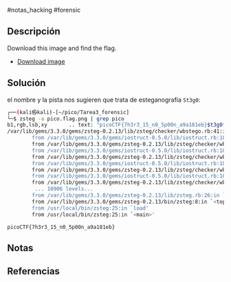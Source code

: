 #notas_hacking #forensic
## Descripción
Download this image and find the flag.

- [Download image](https://artifacts.picoctf.net/c/217/pico.flag.png)
## Solución
el nombre y la pista nos sugieren que trata de esteganografía `St3g0`:
```bash
┌──(kali㉿kali)-[~/pico/Tarea3_forensic]
└─$ zsteg -a pico.flag.png | grep pico
b1,rgb,lsb,xy       .. text: "picoCTF{7h3r3_15_n0_5p00n_a9a181eb}$t3g0"
/var/lib/gems/3.3.0/gems/zsteg-0.2.13/lib/zsteg/checker/wbstego.rb:41:in `to_s': stack level too deep (SystemStackError)
        from /var/lib/gems/3.3.0/gems/iostruct-0.5.0/lib/iostruct.rb:180:in `inspect'
        from /var/lib/gems/3.3.0/gems/zsteg-0.2.13/lib/zsteg/checker/wbstego.rb:41:in `to_s'
        from /var/lib/gems/3.3.0/gems/iostruct-0.5.0/lib/iostruct.rb:180:in `inspect'
        from /var/lib/gems/3.3.0/gems/zsteg-0.2.13/lib/zsteg/checker/wbstego.rb:41:in `to_s'
        from /var/lib/gems/3.3.0/gems/iostruct-0.5.0/lib/iostruct.rb:180:in `inspect'
        from /var/lib/gems/3.3.0/gems/zsteg-0.2.13/lib/zsteg/checker/wbstego.rb:41:in `to_s'
        from /var/lib/gems/3.3.0/gems/iostruct-0.5.0/lib/iostruct.rb:180:in `inspect'
        from /var/lib/gems/3.3.0/gems/zsteg-0.2.13/lib/zsteg/checker/wbstego.rb:41:in `to_s'
         ... 10906 levels...
        from /var/lib/gems/3.3.0/gems/zsteg-0.2.13/lib/zsteg.rb:26:in `run'
        from /var/lib/gems/3.3.0/gems/zsteg-0.2.13/bin/zsteg:8:in `<top (required)>'
        from /usr/local/bin/zsteg:25:in `load'
        from /usr/local/bin/zsteg:25:in `<main>'
```

`picoCTF{7h3r3_15_n0_5p00n_a9a181eb}`
## Notas

## Referencias
